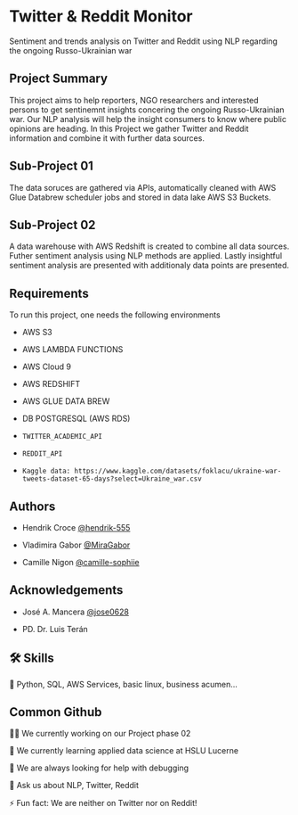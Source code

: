 
# Twitter & Reddit Monitor


Sentiment and trends analysis on Twitter and Reddit using NLP regarding the ongoing Russo-Ukrainian war 

## Project Summary

This project aims to help reporters, NGO researchers and interested persons to get sentinemnt insights concering the ongoing Russo-Ukrainian war. Our NLP analysis will help the insight consumers to know where public opinions are heading. In this Project we gather Twitter and Reddit information and combine it with further data sources. 

## Sub-Project 01 

The data soruces are gathered via APIs, automatically cleaned with AWS Glue Databrew scheduler jobs and stored in data lake AWS S3 Buckets.

## Sub-Project 02

A data warehouse with AWS Redshift is created to combine all data sources. Futher sentiment analysis using NLP methods are applied. Lastly insightful sentiment analysis are presented with additionaly data points are presented.

## Requirements

To run this project, one needs the following environments
- AWS S3

- AWS LAMBDA FUNCTIONS

- AWS Cloud 9

- AWS REDSHIFT

- AWS GLUE DATA BREW 

- DB POSTGRESQL (AWS RDS) 

- `TWITTER_ACADEMIC_API`

- `REDDIT_API`

- `Kaggle data: https://www.kaggle.com/datasets/foklacu/ukraine-war-tweets-dataset-65-days?select=Ukraine_war.csv`


## Authors

- Hendrik Croce [@hendrik-555](https://www.github.com/hendrik-555)

- Vladimira Gabor [@MiraGabor](https://www.github.com/MiraGabor)

- Camille Nigon [@camille-sophiie](https://www.github.com/camille-sophiie)



## Acknowledgements

- José A. Mancera [@jose0628](https://www.github.com/jose0628)

- PD. Dr. Luis Terán


## 🛠 Skills
🐍 Python, SQL, AWS Services, basic linux, business acumen...


## Common Github
👩‍💻 We currently working on our Project phase 02

🧠 We currently learning applied data science at HSLU Lucerne

🤔 We are always looking for help with debugging 

💬 Ask us about NLP, Twitter, Reddit 

⚡️ Fun fact: We are neither on Twitter nor on Reddit! 

